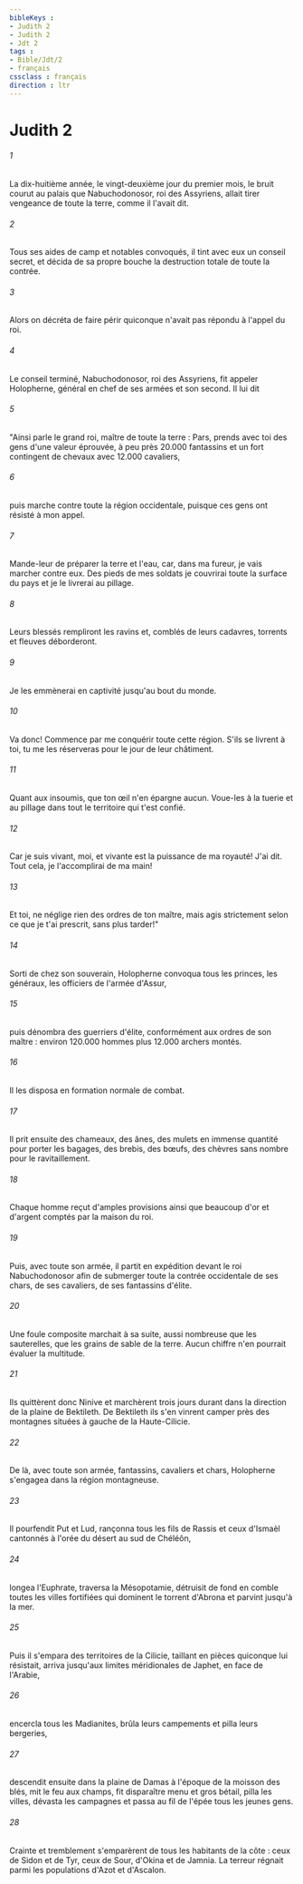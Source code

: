 ```yaml
---
bibleKeys : 
- Judith 2
- Judith 2
- Jdt 2
tags : 
- Bible/Jdt/2
- français
cssclass : français
direction : ltr
---
```


# Judith 2

###### 1
La dix-huitième année, le vingt-deuxième jour du premier mois, le bruit courut au palais que Nabuchodonosor, roi des Assyriens, allait tirer vengeance de toute la terre, comme il l'avait dit.
###### 2
Tous ses aides de camp et notables convoqués, il tint avec eux un conseil secret, et décida de sa propre bouche la destruction totale de toute la contrée.
###### 3
Alors on décréta de faire périr quiconque n'avait pas répondu à l'appel du roi.
###### 4
Le conseil terminé, Nabuchodonosor, roi des Assyriens, fit appeler Holopherne, général en chef de ses armées et son second. Il lui dit
###### 5
"Ainsi parle le grand roi, maître de toute la terre : Pars, prends avec toi des gens d'une valeur éprouvée, à peu près 20.000 fantassins et un fort contingent de chevaux avec 12.000 cavaliers,
###### 6
puis marche contre toute la région occidentale, puisque ces gens ont résisté à mon appel.
###### 7
Mande-leur de préparer la terre et l'eau, car, dans ma fureur, je vais marcher contre eux. Des pieds de mes soldats je couvrirai toute la surface du pays et je le livrerai au pillage.
###### 8
Leurs blessés rempliront les ravins et, comblés de leurs cadavres, torrents et fleuves déborderont.
###### 9
Je les emmènerai en captivité jusqu'au bout du monde.
###### 10
Va donc! Commence par me conquérir toute cette région. S'ils se livrent à toi, tu me les réserveras pour le jour de leur châtiment.
###### 11
Quant aux insoumis, que ton œil n'en épargne aucun. Voue-les à la tuerie et au pillage dans tout le territoire qui t'est confié.
###### 12
Car je suis vivant, moi, et vivante est la puissance de ma royauté! J'ai dit. Tout cela, je l'accomplirai de ma main!
###### 13
Et toi, ne néglige rien des ordres de ton maître, mais agis strictement selon ce que je t'ai prescrit, sans plus tarder!"
###### 14
Sorti de chez son souverain, Holopherne convoqua tous les princes, les généraux, les officiers de l'armée d'Assur,
###### 15
puis dénombra des guerriers d'élite, conformément aux ordres de son maître : environ 120.000 hommes plus 12.000 archers montés.
###### 16
Il les disposa en formation normale de combat.
###### 17
Il prit ensuite des chameaux, des ânes, des mulets en immense quantité pour porter les bagages, des brebis, des bœufs, des chèvres sans nombre pour le ravitaillement.
###### 18
Chaque homme reçut d'amples provisions ainsi que beaucoup d'or et d'argent comptés par la maison du roi.
###### 19
Puis, avec toute son armée, il partit en expédition devant le roi Nabuchodonosor afin de submerger toute la contrée occidentale de ses chars, de ses cavaliers, de ses fantassins d'élite.
###### 20
Une foule composite marchait à sa suite, aussi nombreuse que les sauterelles, que les grains de sable de la terre. Aucun chiffre n'en pourrait évaluer la multitude.
###### 21
Ils quittèrent donc Ninive et marchèrent trois jours durant dans la direction de la plaine de Bektileth. De Bektileth ils s'en vinrent camper près des montagnes situées à gauche de la Haute-Cilicie.
###### 22
De là, avec toute son armée, fantassins, cavaliers et chars, Holopherne s'engagea dans la région montagneuse.
###### 23
Il pourfendit Put et Lud, rançonna tous les fils de Rassis et ceux d'Ismaèl cantonnés à l'orée du désert au sud de Chéléôn,
###### 24
longea l'Euphrate, traversa la Mésopotamie, détruisit de fond en comble toutes les villes fortifiées qui dominent le torrent d'Abrona et parvint jusqu'à la mer.
###### 25
Puis il s'empara des territoires de la Cilicie, taillant en pièces quiconque lui résistait, arriva jusqu'aux limites méridionales de Japhet, en face de l'Arabie,
###### 26
encercla tous les Madianites, brûla leurs campements et pilla leurs bergeries,
###### 27
descendit ensuite dans la plaine de Damas à l'époque de la moisson des blés, mit le feu aux champs, fit disparaître menu et gros bétail, pilla les villes, dévasta les campagnes et passa au fil de l'épée tous les jeunes gens.
###### 28
Crainte et tremblement s'emparèrent de tous les habitants de la côte : ceux de Sidon et de Tyr, ceux de Sour, d'Okina et de Jamnia. La terreur régnait parmi les populations d'Azot et d'Ascalon.
